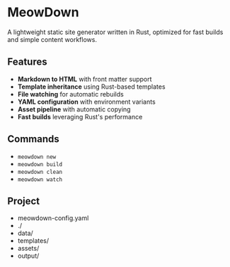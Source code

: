 # MeowDown

A lightweight static site generator written in Rust, optimized for fast builds and simple content workflows.

## Features

- **Markdown to HTML** with front matter support
- **Template inheritance** using Rust-based templates
- **File watching** for automatic rebuilds
- **YAML configuration** with environment variants
- **Asset pipeline** with automatic copying
- **Fast builds** leveraging Rust's performance


## Commands
- `meowdown new`
- `meowdown build`
- `meowdown clean`
- `meowdown watch`


## Project
- meowdown-config.yaml
- ./
- data/
- templates/
- assets/
- output/



